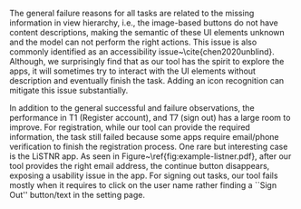 The general failure reasons for all tasks are related to the missing information in view hierarchy, i.e., the image-based buttons do not have content descriptions, making the semantic of these UI elements unknown and the model can not perform the right actions.
This issue is also commonly identified as an accessibility issue~\cite{chen2020unblind}.
Although, we surprisingly find that as our tool has the spirit to explore the apps, it will sometimes try to interact with the UI elements without description and eventually finish the task.
Adding an icon recognition can mitigate this issue substantially.

In addition to the general successful and failure observations, the performance in T1 (Register account), and T7 (sign out) has a large room to improve.
For registration, while our tool can provide the required information, the task still failed because some apps require email/phone verification to finish the registration process.
One rare but interesting case is the LiSTNR app.
As seen in Figure~\ref{fig:example-listner.pdf}, after our tool provides the right email address, the continue button disappears, exposing a usability issue in the app.
For signing out tasks, our tool fails mostly when it requires to click on the user name rather finding a ``Sign Out'' button/text in the setting page. 
